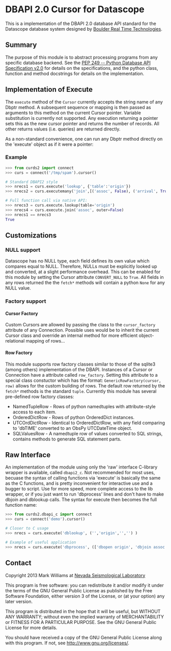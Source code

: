 DBAPI 2.0 Cursor for Datascope
==============================

This is a implementation of the DBAPI 2.0 database API standard for the Datascope database system designed by [Boulder Real Time Technologies](http://brtt.com).


Summary
-------

The purpose of this module is to abstract processing programs from any specific database backend. See the [PEP 249 -- Python Database API Specification v2.0](http://www.python.org/dev/peps/pep-0249/) for details on the specifications, and the python class, function and method docstrings for details on the implementation.


Implementation of Execute
-------------------------
The `execute` method of the `Cursor` currently accepts the string name of any Dbptr method. A subsequent sequence or mapping is then passed as arguments to this method on the current Cursor pointer. Variable substitution is currently not supported. Any execution returning a pointer sets this as the new cursor pointer and returns the number of records. All other returns values (i.e. queries) are returned directly.

As a non-standard convenience, one can run any Dbptr method directly on the 'execute' object as if it were a pointer:

### Example
```python
>>> from curds2 import connect
>>> curs = connect('/tmp/spam').cursor()

# Standard DBAPI2 style
>>> nrecs1 = curs.execute('lookup', {'table':'origin'})
>>> nrecs2 = curs.executemany('join',[('assoc', False), ('arrival', True)])

# Full function call via native API:
>>> nrecs3 = curs.execute.lookup(table='origin')
>>> nrecs4 = curs.execute.join('assoc', outer=False)
>>> nrecs1 == nrecs3
True

```

Customizations
--------------

### NULL support

Datascope has no NULL type, each field defines its own value which compares equal to NULL. Therefore, NULLs must be explicitly looked up and converted, at a slight performance overhead. This can be enabled for this module by setting the Cursor attribute `CONVERT_NULL` to `True`. All fields in any rows returned the the `fetch*` methods will contain a python `None` for any NULL value. 

### Factory support

#### Cursor Factory
Custom Cursors are allowed by passing the class to the `cursor_factory` attribute of any Connection. Possible uses would be to inherit the current Cursor class and override an internal method for more efficient object-relational mapping of rows...

#### Row Factory
This module supports row factory classes similar to those of the sqlite3 (among others) implementation of the DBAPI. Instances of a Cursor or Connection have a attribute called `row_factory`. Setting this attribute to a special class constuctor which has the format: `GenericRowFactory(cursor, row)` allows for the custom building of rows. The default row returned by the `fetch*` methods is the standard `tuple`. Currently this module has several pre-defined row factory classes:
* NamedTupleRow - Rows of python namedtuples with attribute-style access to each item.
* OrderedDictRow - Rows of python OrderedDict instances.
* UTCOrdDictRow - Identical to OrderedDictRow, with any field comparing to 'dbTIME' converted to an ObsPy UTCDateTime object.
* SQLValuesRow - A namedtuple row of values converted to SQL strings, contains methods to generate SQL statement parts.


Raw Interface
-------------
An implementation of the module using only the 'raw' interface C-library wrapper is available, called `dbapi2_c`. Not recommended for most uses, becuase the syntax of calling functions via 'execute' is basically the same as the C functions, and is pretty inconvenient for interactive use and a bugger to script. Use for more speed, more complete access to the lib wrapper, or if you just want to run 'dbprocess' lines and don't have to make dbjoin and dblookup calls. The syntax for execute then becomes the full function name:
```python
>>> from curds2.dbapi_c import connect
>>> curs = connect('demo').cursor()

# Closer to C usage
>>> nrecs = curs.execute('dblookup', ('','origin','','') )

# Example of useful application
>>> nrecs = curs.execute('dbprocess', (['dbopen origin', 'dbjoin assoc', 'dbjoin arrival'],) )

```

Contact
-------

Copyright 2013 Mark Williams at [Nevada Seismological Laboratory](http://www.seismo.unr.edu/Faculty/29)

This program is free software: you can redistribute it and/or modify
it under the terms of the GNU General Public License as published by
the Free Software Foundation, either version 3 of the License, or
(at your option) any later version.

This program is distributed in the hope that it will be useful,
but WITHOUT ANY WARRANTY; without even the implied warranty of
MERCHANTABILITY or FITNESS FOR A PARTICULAR PURPOSE.  See the
GNU General Public License for more details.

You should have received a copy of the GNU General Public License
along with this program.  If not, see <http://www.gnu.org/licenses/>.


